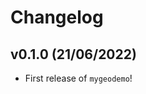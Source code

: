 # Changelog

<!--next-version-placeholder-->

## v0.1.0 (21/06/2022)

- First release of `mygeodemo`!